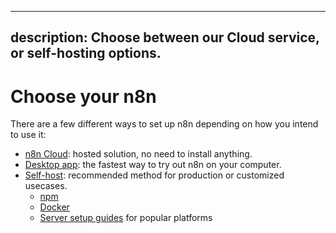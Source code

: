---
description: Choose between our Cloud service, or self-hosting options.
----

# Choose your n8n

There are a few different ways to set up n8n depending on how you intend to use it:

* [n8n Cloud](/choose-n8n/cloud/): hosted solution, no need to install anything.
* [Desktop app](/choose-n8n/desktop-app/): the fastest way to try out n8n on your computer.
* [Self-host](/hosting/): recommended method for production or customized usecases.
	* [npm](/hosting/installation/npm/)
	* [Docker](/hosting/installation/docker/)
	* [Server setup guides](/hosting/server-setups/) for popular platforms
